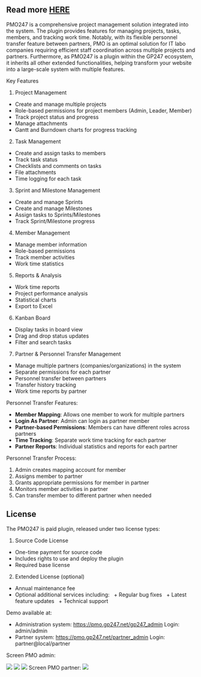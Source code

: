 ## Read more <a href="https://gp247.net/en/pmo/pmo-overview.html">HERE</a>

PMO247 is a comprehensive project management solution integrated into the system. The plugin provides features for managing projects, tasks, members, and tracking work time. Notably, with its flexible personnel transfer feature between partners, PMO is an optimal solution for IT labo companies requiring efficient staff coordination across multiple projects and partners.
Furthermore, as PMO247 is a plugin within the GP247 ecosystem, it inherits all other extended functionalities, helping transform your website into a large-scale system with multiple features.

Key Features

1. Project Management
- Create and manage multiple projects
- Role-based permissions for project members (Admin, Leader, Member)
- Track project status and progress
- Manage attachments
- Gantt and Burndown charts for progress tracking

2. Task Management
- Create and assign tasks to members
- Track task status
- Checklists and comments on tasks
- File attachments
- Time logging for each task

3. Sprint and Milestone Management
- Create and manage Sprints
- Create and manage Milestones
- Assign tasks to Sprints/Milestones
- Track Sprint/Milestone progress

4. Member Management
- Manage member information
- Role-based permissions
- Track member activities
- Work time statistics

5. Reports & Analysis
- Work time reports
- Project performance analysis
- Statistical charts
- Export to Excel

6. Kanban Board
- Display tasks in board view
- Drag and drop status updates
- Filter and search tasks

7. Partner & Personnel Transfer Management
- Manage multiple partners (companies/organizations) in the system
- Separate permissions for each partner
- Personnel transfer between partners
- Transfer history tracking
- Work time reports by partner

Personnel Transfer Features:
- **Member Mapping**: Allows one member to work for multiple partners
- **Login As Partner**: Admin can login as partner member
- **Partner-based Permissions**: Members can have different roles across partners
- **Time Tracking**: Separate work time tracking for each partner
- **Partner Reports**: Individual statistics and reports for each partner

Personnel Transfer Process:
1. Admin creates mapping account for member
2. Assigns member to partner
3. Grants appropriate permissions for member in partner
4. Monitors member activities in partner
5. Can transfer member to different partner when needed

## License

The PMO247 is paid plugin, released under two license types:

1. Source Code License
- One-time payment for source code
- Includes rights to use and deploy the plugin
- Required base license
2. Extended License (optional)
- Annual maintenance fee
- Optional additional services including:
  + Regular bug fixes
  + Latest feature updates
  + Technical support

Demo available at:
- Administration system: https://pmo.gp247.net/gp247_admin
Login: admin/admin
- Partner system: https://pmo.gp247.net/partner_admin
Login: partner@local/partner

Screen PMO admin:

<img src="https://static.gp247.net/page/pmo-screen-system.jpg">
<img src="https://static.gp247.net/page/pmo-screen-gantt.jpg">
<img src="https://static.gp247.net/page/pmo-screen-kanban.jpg?v=1">
Screen PMO partner:

<img src="https://static.gp247.net/page/pmo-screen-partner.jpg">
